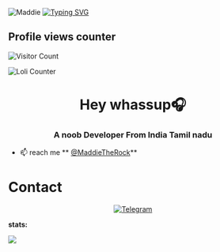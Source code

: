 ![Maddie](https://telegra.ph/file/85e9b2ac6484de53f45ac.jpg)
[![Typing SVG](https://readme-typing-svg.herokuapp.com/?lines=Hey+Iam+Maddie+A+Noob+Dev)](https://git.io/typing-svg)

## Profile views counter
![Visitor Count](https://profile-counter.glitch.me/{bestiebotcreate}/count.svg)

<img alt="Loli Counter" src="https://count.getloli.com/get/@MaddieTheRock?theme=gelbooru" />



<h1 align="center">Hey whassup🎧</h1>
<h3 align="center">A noob Developer From India Tamil nadu</h3>

- 📫 reach me ** [@MaddieTheRock](http://t.me/Maddietherock)**




# Contact
<p align="center">
<a href="https://t.me/MaddieTheRock"><img alt="Telegram" src="https://img.shields.io/badge/Telegram-2CA5E0?style=for-the-badge&logo=telegram&logoColor=white"/></a>

  **stats:**
   
<img align="center" src="https://github-readme-stats.vercel.app/api?username=MaddieTheRock&bg_color=30,e96443,904e95&title_color=fff&text_color=fff&count_private=true">
  
  





